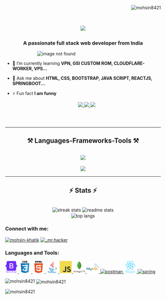 <p align="right"> <img src="https://komarev.com/ghpvc/?username=mohsin8421&label=Profile%20views&color=0e75b6&style=flat" alt="mohsin8421" /> </p>
<h1 align="center">
    <img src="https://readme-typing-svg.herokuapp.com/?font=Righteous&size=35&center=true&vCenter=true&width=500&height=70&duration=4000&lines=Hi+There!+👋🏻;+I'm+Mohsin+Khatik!;" />
</h1>
<h3 align="center">A passionate full stack web developer from India</h3>

<img alt="image not found" align="right" width="400" src="https://user-images.githubusercontent.com/69011963/137184767-79a13ec7-1bb3-4341-a6da-3a149c9c159a.gif">
<br/>

- 🌱 I’m currently learning **VPN, GSI CUSTOM ROM, CLOUDFLARE-WORKER, VPS...**

- 💬 Ask me about **HTML, CSS, BOOTSTRAP, JAVA SCRIPT, REACTJS, SPRINGBOOT...**
  
- ⚡ Fun fact **I am funny**
  

  <div align="center"> 
  <a href="mailto:mohsin842123@gmail.com">
    <img src="https://img.shields.io/badge/Gmail-333333?style=for-the-badge&logo=gmail&logoColor=red" target="_blank" />
  </a>
  <a href="https://linkedin.com/in/mohsin-khatik target="_blank">
    <img src="https://img.shields.io/badge/LinkedIn-0077B5?style=for-the-badge&logo=linkedin&logoColor=white" target="_blank" />
  </a>
  <a href="http://portfolios.ecti.co.in/MohsinK" target="_blank">
     <img src="https://img.shields.io/badge/Portfolio-FF5722?style=for-the-badge&logo=todoist&logoColor=white" target="_blank" /> <!-- sqlite, safari, google-chrome are other good icon options -->
  </a>
</div>
<br/>
<br/>
 <hr/>

<h2 align="center">⚒️ Languages-Frameworks-Tools ⚒️</h2>
<br/>
<div align="center">
    <img src="https://skillicons.dev/icons?i=vscode,html,css,bootstrap,javascript,jquery,react" /><br/><br/>
    <img src="https://skillicons.dev/icons?i=eclipse,postman,mysql,hibernate,spring,java,github" /><br>
</div>
<!-- 
<div align="center">
  <h2>🐍 My Contributions 🐍</h2>
  <br>
  ![snake gif](https://github.com/mohsin8421/mohsin8421/blob/output/github-contribution-grid-snake.gif)
  <br/><br/><br/>
</div>
 -->
<hr/>

<h2 align="center">⚡ Stats ⚡</h2>
<br>
<div align=center>
  <img width=390 src="https://github-readme-streak-stats-mohsin8421.vercel.app/?user=mohsin8421&count_private=true&theme=react&border_radius=10" alt="streak stats"/>
  <img width=390 src="https://github-readme-stats-mohsin8421.vercel.app/api?username=mohsin8421&count_private=true&show_icons=true&theme=react&rank_icon=github&border_radius=10" alt="readme stats" />
  <br/>
  <img width=325 align="center" src="https://github-readme-stats-mohsin8421.vercel.app/api/top-langs/?username=mohsin8421&hide=HTML&langs_count=8&layout=compact&theme=react&border_radius=10&size_weight=0.5&count_weight=0.5&exclude_repo=github-readme-stats" alt="top langs" />
</div>

 
<h3 align="left">Connect with me:</h3>
<p align="left">
<a href="www.linkedin.com/in/mohsin-khatik-b0a724306" target="blank"><img align="center" src="https://raw.githubusercontent.com/rahuldkjain/github-profile-readme-generator/master/src/images/icons/Social/linked-in-alt.svg" alt="mohsin-khatik" height="30" width="40" /></a>
<a href="https://discord.gg/_mr.hacker" target="blank"><img align="center" src="https://raw.githubusercontent.com/rahuldkjain/github-profile-readme-generator/master/src/images/icons/Social/discord.svg" alt="_mr.hacker" height="30" width="40" /></a>
</p>

<h3 align="left">Languages and Tools:</h3>
<p align="left"> <a href="https://getbootstrap.com" target="_blank" rel="noreferrer"> <img src="https://raw.githubusercontent.com/devicons/devicon/master/icons/bootstrap/bootstrap-plain-wordmark.svg" alt="bootstrap" width="40" height="40"/> </a> <a href="https://www.w3schools.com/css/" target="_blank" rel="noreferrer"> <img src="https://raw.githubusercontent.com/devicons/devicon/master/icons/css3/css3-original-wordmark.svg" alt="css3" width="40" height="40"/> </a> <a href="https://www.w3.org/html/" target="_blank" rel="noreferrer"> <img src="https://raw.githubusercontent.com/devicons/devicon/master/icons/html5/html5-original-wordmark.svg" alt="html5" width="40" height="40"/> </a> <a href="https://www.java.com" target="_blank" rel="noreferrer"> <img src="https://raw.githubusercontent.com/devicons/devicon/master/icons/java/java-original.svg" alt="java" width="40" height="40"/> </a> <a href="https://developer.mozilla.org/en-US/docs/Web/JavaScript" target="_blank" rel="noreferrer"> <img src="https://raw.githubusercontent.com/devicons/devicon/master/icons/javascript/javascript-original.svg" alt="javascript" width="40" height="40"/> </a> <a href="https://www.mongodb.com/" target="_blank" rel="noreferrer"> <img src="https://raw.githubusercontent.com/devicons/devicon/master/icons/mongodb/mongodb-original-wordmark.svg" alt="mongodb" width="40" height="40"/> </a> <a href="https://www.mysql.com/" target="_blank" rel="noreferrer"> <img src="https://raw.githubusercontent.com/devicons/devicon/master/icons/mysql/mysql-original-wordmark.svg" alt="mysql" width="40" height="40"/> </a> <a href="https://postman.com" target="_blank" rel="noreferrer"> <img src="https://www.vectorlogo.zone/logos/getpostman/getpostman-icon.svg" alt="postman" width="40" height="40"/> </a> <a href="https://reactjs.org/" target="_blank" rel="noreferrer"> <img src="https://raw.githubusercontent.com/devicons/devicon/master/icons/react/react-original-wordmark.svg" alt="react" width="40" height="40"/> </a> <a href="https://spring.io/" target="_blank" rel="noreferrer"> <img src="https://www.vectorlogo.zone/logos/springio/springio-icon.svg" alt="spring" width="40" height="40"/> </a> </p>

<p><img align="left" src="https://github-readme-stats.vercel.app/api/top-langs?username=mohsin8421&show_icons=true&locale=en&layout=compact" alt="mohsin8421" /></p>

<p>&nbsp;<img align="center" src="https://github-readme-stats.vercel.app/api?username=mohsin8421&show_icons=true&locale=en" alt="mohsin8421" /></p>

<p><img align="center" src="https://github-readme-streak-stats.herokuapp.com/?user=mohsin8421&" alt="mohsin8421" /></p>

